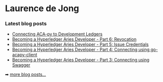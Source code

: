 # Laurence de Jong

### Latest blog posts

<!-- BLOG-POST-LIST:START -->
- [Connecting ACA-py to Development Ledgers](https://ldej.nl/post/connecting-acapy-to-development-ledgers/)
- [Becoming a Hyperledger Aries Developer - Part 6: Revocation](https://ldej.nl/post/becoming-a-hyperledger-aries-developer-part-6-revocation/)
- [Becoming a Hyperledger Aries Developer - Part 5: Issue Credentials](https://ldej.nl/post/becoming-a-hyperledger-aries-developer-part-5-issue-credentials/)
- [Becoming a Hyperledger Aries Developer - Part 4: Connecting using go-acapy-client](https://ldej.nl/post/becoming-a-hyperledger-aries-developer-part-4-connecting-using-go-acapy-client/)
- [Becoming a Hyperledger Aries Developer - Part 3: Connecting using Swagger](https://ldej.nl/post/becoming-a-hyperledger-aries-developer-part-3-connecting-using-swagger/)
<!-- BLOG-POST-LIST:END -->

➡ [more blog posts...][website]

[website]: https://ldej.nl